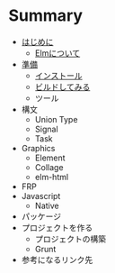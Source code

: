 # Summary

* [はじめに](README.md)
   * [Elmについて](aboutElm.md)
* [準備](elm.md)
   * [インストール](install.md)
   * [ビルドしてみる](makeElm.md)
   * ツール
* 構文
   * Union Type
   * Signal
   * Task
* Graphics
   * Element
   * Collage
   * elm-html
* FRP
* Javascript
   * Native 
* パッケージ
* プロジェクトを作る
   * プロジェクトの構築
   * Grunt
* 参考になるリンク先

